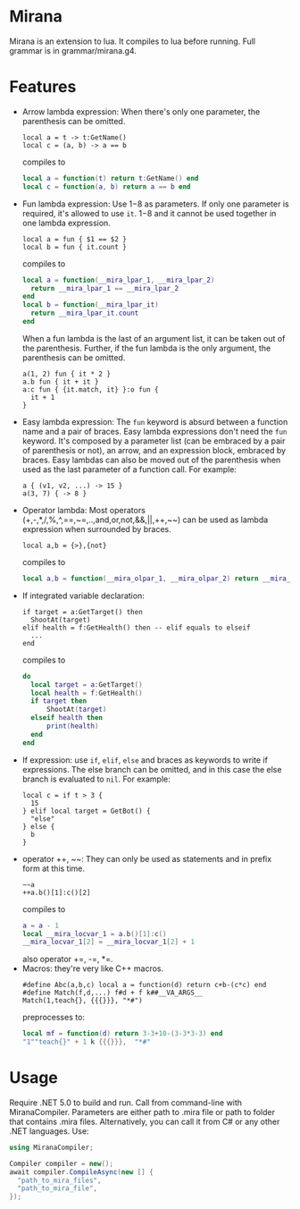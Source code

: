 # Mirana
Mirana is an extension to lua. It compiles to lua before running. Full grammar is in grammar/mirana.g4.

# Features

- Arrow lambda expression:
  When there's only one parameter, the parenthesis can be omitted.
  ```
  local a = t -> t:GetName()
  local c = (a, b) -> a == b
  ```
  compiles to
  ```lua
  local a = function(t) return t:GetName() end
  local c = function(a, b) return a == b end
  ```
- Fun lambda expression:
  Use $1-$8 as parameters. If only one parameter is required, it's allowed to use `it`. $1-$8 and it cannot be used together in one lambda expression.
  ```
  local a = fun { $1 == $2 }
  local b = fun { it.count }
  ```
  compiles to
  ```lua
  local a = function(__mira_lpar_1, __mira_lpar_2)
    return __mira_lpar_1 == __mira_lpar_2
  end
  local b = function(__mira_lpar_it)
    return __mira_lpar_it.count
  end
  ```
  When a fun lambda is the last of an argument list, it can be taken out of the parenthesis. Further, if the fun lambda is the only argument, the parenthesis can be omitted.
  ```
  a(1, 2) fun { it * 2 }
  a.b fun { it + it }
  a:c fun { {it.match, it} }:o fun {
    it + 1
  }
  ```
- Easy lambda expression:
  The `fun` keyword is absurd between a function name and a pair of braces. Easy lambda expressions don't need the `fun` keyword. It's composed by a parameter list (can be embraced by a pair of parenthesis or not), an arrow, and an expression block, embraced by braces. Easy lambdas can also be moved out of the parenthesis when used as the last parameter of a function call. For example:
  ``` 
  a { (v1, v2, ...) -> 15 }
  a(3, 7) { -> 8 }
  ```
- Operator lambda:
  Most operators (+,-,*,/,%,^,==,~=,..,and,or,not,&&,||,++,~~) can be used as lambda expression when surrounded by braces.
  ``` 
  local a,b = {>},{not}
  ```
  compiles to
  ```lua
  local a,b = function(__mira_olpar_1, __mira_olpar_2) return __mira_olpar_1 > __mira_olpar_2 end, function(__mira_olpar_1) return not __mira_olpar_1 end
  ```
- If integrated variable declaration:
  ```
  if target = a:GetTarget() then
    ShootAt(target)
  elif health = f:GetHealth() then -- elif equals to elseif
    ...
  end
  ```
  compiles to
  ```lua
  do
    local target = a:GetTarget()
    local health = f:GetHealth()
    if target then
        ShootAt(target)
    elseif health then
        print(health)
    end
  end
  ```
- If expression: use `if`, `elif`, `else` and braces as keywords to write if expressions. The else branch can be omitted, and in this case the else branch is evaluated to `nil`. For example:
  ```
  local c = if t > 3 {
    15
  } elif local target = GetBot() {
    "else"
  } else {
    b
  }
  ```
- operator ++, ~~:
  They can only be used as statements and in prefix form at this time.
  ```
  ~~a
  ++a.b()[1]:c()[2]
  ```
  compiles to
  ```lua
  a = a - 1
  local __mira_locvar_1 = a.b()[1]:c()
  __mira_locvar_1[2] = __mira_locvar_1[2] + 1
  ```
  also operator +=, -=, *=.
- Macros: they're very like C++ macros.
  ``` 
  #define Abc(a,b,c) local a = function(d) return c+b-(c*c) end
  #define Match(f,d,...) f#d + f k##__VA_ARGS__
  Match(1,teach{}, {{{}}}, "*#")
  ```
  preprocesses to:
  ```lua
  local mf = function(d) return 3-3+10-(3-3*3-3) end 
  "1""teach{}" + 1 k {{{}}},  "*#"
  ```
# Usage

Require .NET 5.0 to build and run.
Call from command-line with MiranaCompiler. Parameters are either path to .mira file or path to folder that contains .mira files.
Alternatively, you can call it from C# or any other .NET languages. Use:

```C#
using MiranaCompiler;

Compiler compiler = new();
await compiler.CompileAsync(new [] {
  "path_to_mira_files",
  "path_to_mira_file",
});
```
